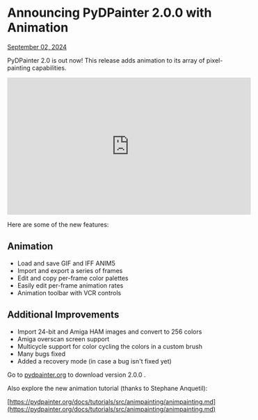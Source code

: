 # Announcing PyDPainter 2.0.0 with Animation

 [September 02, 2024](https://pydpainter.blogspot.com/2024/09/announcing-pydpainter-200-with-animation.html "permanent link")

PyDPainter 2.0 is out now! This release adds animation to its array of pixel-painting capabilities.

<iframe allow="accelerometer; autoplay; clipboard-write; encrypted-media; gyroscope; picture-in-picture; web-share" allowfullscreen="" frameborder="0" height="315" referrerpolicy="strict-origin-when-cross-origin" src="https://www.youtube.com/embed/l385Z7_CRB0?si=nWSaH8Mlat3k6YZO" title="YouTube video player" width="560"></iframe>

Here are some of the new features:

## Animation

-   Load and save GIF and IFF ANIM5
-   Import and export a series of frames
-   Edit and copy per-frame color palettes
-   Easily edit per-frame animation rates
-   Animation toolbar with VCR controls

## Additional Improvements

-   Import 24-bit and Amiga HAM images and convert to 256 colors
-   Amiga overscan screen support
-   Multicycle support for color cycling the colors in a custom brush
-   Many bugs fixed
-   Added a recovery mode (in case a bug isn't fixed yet)  
    

Go to [pydpainter.org](http://pydpainter.org) to download version 2.0.0 .

Also explore the new animation tutorial (thanks to Stephane Anquetil):

[https://pydpainter.org/docs/tutorials/src/animpainting/animpainting.md](https://pydpainter.org/docs/tutorials/src/animpainting/animpainting.md)
